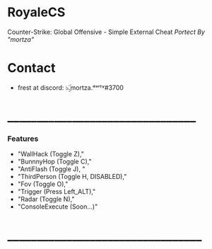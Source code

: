 # RoyaleCS
Counter-Strike: Global Offensive - Simple External Cheat _Portect By "mortza"_


# Contact
- frest at discord: ๖ۣۜ.mortza.ᵈᵃʳᶜʸ#3700


# ________________________________
### Features
- "WallHack (Toggle Z),"
- "BunnnyHop (Toggle C),"
- "AntiFlash (Toggle J), "
- "ThirdPerson (Toggle H, DISABLED),"
- "Fov (Toggle O),"
- "Trigger (Press Left_ALT),"
- "Radar (Toggle N),"
- "ConsoleExecute (Soon...)"
# _________________________________

